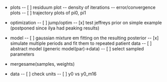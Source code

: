 - plots
-- [ ] residuum plot
-- density of iterations
-- error/convergence plots
-- [ ] trajectory plots of pi0, pi1

- optimization
-- [ ] jump/optim
-- [x] test jeffreys prior on simple example (postponed since ilya had peaking results)

- model
-- [ ] gaussian mixture em fitting on the resulting posterior
-- [x] simulate multiple periods and fit them to repeated patient data
-- [ ] abstract model (generic model(par)->data)
-- [ ] select sampled parameters 

- mergesame(samples, weights)

- data
-- [ ] check units
-- [ ] y0 vs y0_m16
